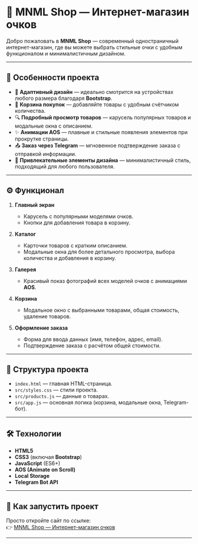 # 🌟 MNML Shop — Интернет-магазин очков  

Добро пожаловать в **MNML Shop** — современный одностраничный интернет-магазин, где вы можете выбрать стильные очки с удобным функционалом и минималистичным дизайном.  

---

## 🚀 Особенности проекта  

- 📱 **Адаптивный дизайн** — идеально смотрится на устройствах любого размера благодаря **Bootstrap**.  
- 🛒 **Корзина покупок** — добавляйте товары с удобным счётчиком количества.  
- 🔍 **Подробный просмотр товаров** — карусель популярных товаров и модальные окна с описанием.  
- ✨ **Анимации AOS** — плавные и стильные появления элементов при прокрутке страницы.  
- 📤 **Заказ через Telegram** — мгновенное подтверждение заказа с отправкой информации.  
- 🎨 **Привлекательные элементы дизайна** — минималистичный стиль, подходящий для любого пользователя.  

---

## ⚙️ Функционал  

1. **Главный экран**  
   - Карусель с популярными моделями очков.  
   - Кнопки для добавления товара в корзину.  

2. **Каталог**  
   - Карточки товаров с кратким описанием.  
   - Модальные окна для более детального просмотра, выбора количества и добавления в корзину.  

3. **Галерея**  
   - Красивый показ фотографий всех моделей очков с анимациями **AOS**.  

4. **Корзина**  
   - Модальное окно с выбранными товарами, общая стоимость, удаление товаров.  

5. **Оформление заказа**  
   - Форма для ввода данных (имя, телефон, адрес, email).  
   - Подтверждение заказа с расчётом общей стоимости.  

---

## 📂 Структура проекта  

- `index.html` — главная HTML-страница.  
- `src/styles.css` — стили проекта.  
- `src/products.js` — данные о товарах.  
- `src/app.js` — основная логика (корзина, модальные окна, Telegram-бот).  

---

## 🛠️ Технологии  

- **HTML5**  
- **CSS3** (включая **Bootstrap**)  
- **JavaScript** (ES6+)  
- **AOS (Animate on Scroll)**  
- **Local Storage**  
- **Telegram Bot API**  

---

## 📖 Как запустить проект  

Просто откройте сайт по ссылке:  
👉 [MNML Shop — Интернет-магазин очков](https://artem-2006.github.io/shop/)  

---


